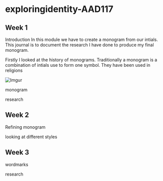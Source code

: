 # exploringidentity-AAD117

Week 1
-------
Introduction
In this module we have to create a monogram from our intials. This journal is to document the research I have done to produce my final monogram. 

Firstly I looked at the history of monograms. Traditionally a monogram is a combination of intials use to form one symbol. They have been used in religions 

![Imgur](http://i.imgur.com/5k0cTXo.jpg)

monogram

research


Week 2
-------
Refining monogram

looking at different styles


Week 3
-------
wordmarks
 
research 
